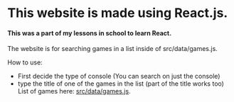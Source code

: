 # This website is made using React.js. 
#### This was a part of my lessons in school to learn React.
The website is for searching games in a list inside of src/data/games.js.

How to use:
* First decide the type of console
    (You can search on just the console)
* type the title of one of the games in the list (part of the title works too)
    List of games here:  [src/data/games.js](https://github.com/TiesHogenboom/Backlog/blob/main/src/data/games.js).